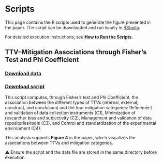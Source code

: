 # Scripts

This page contains the R scripts used to generate the figure presented in the paper. The script can be downloaded and run locally in [RStudio](https://posit.co/download/rstudio-desktop/). 

For detailed execution instructions,  see [**How to Run the Scripts**](../../README.md#-how-to-run-the-scripts). 

<!--The Figure 4, generated by the script is displayed below for reference.-->

## TTV–Mitigation Associations through Fisher’s Test and Phi Coefficient

### [Download data](CorrMitTTVsMacroCategories.xlsx)

### [Download script](MitigationStrategiesScript.R)

This script computes, through Fisher’s test and Phi Coefficient, the association between the different types of TTVs (internal, external, construct, and conclusion) and the four mitigation categories: Refinement and validation of data collection instruments (C1), Minimization of researcher bias and subjectivity (C2), Management and validation of data repositories/tools (C3), and Control and standardization of the experimental environment (C4).

This analysis supports **Figure 4** in the paper, which visualizes the associations between TTVs and mitigation categories.

⚠️ Ensure the script and the data file are stored in the same directory before execution.